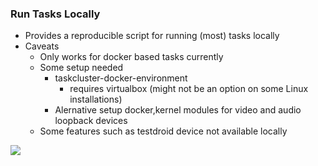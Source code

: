 ### Run Tasks Locally

* Provides a reproducible script for running (most) tasks locally
* Caveats
    * Only works for docker based tasks currently
    * Some setup needed
      * taskcluster-docker-environment
        * requires virtualbox (might not be an option on some Linux installations)
      * Alernative setup docker,kernel modules for video and audio loopback devices
    * Some features such as testdroid device not available locally

<img
  src="slides/developer_workflow/run_locally.png"
  style="border: none;"
/>
